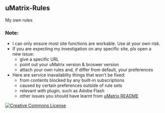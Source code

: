 ## uMatrix-Rules
My own rules

### Note:

- I can only ensure most site functions are workable. Use at your own risk.
- If you are expecting my investigation on any specific site, pls open a new issue:
    - give a specific URL
    - point out your uMatrix version & broswer version
    - attach your own rules and, if differ from default, your preferences
- Here are service inavailablity things that won't be fixed:
    -  from contents blocked by any built-in subscriptions
    - caused by certain preferences outside of rule sets
    - relevant with plugin, such as Adobe Flash
    - other issues you should have learnt from [uMatrix README](https://github.com/gorhill/uMatrix/blob/master/README.md)

<a rel="license" href="http://creativecommons.org/licenses/by-nc-sa/4.0/"><img alt="Creative Commons License" style="border-width:0" src="https://i.creativecommons.org/l/by-nc-sa/4.0/88x31.png" /></a><br />
